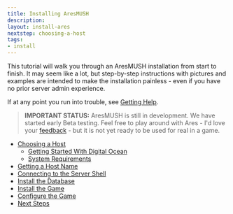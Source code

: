 ```yaml
---
title: Installing AresMUSH
description:
layout: install-ares
nextstep: choosing-a-host
tags: 
- install
---
```


This tutorial will walk you through an AresMUSH installation from start to finish. It may seem like a lot, but step-by-step instructions with pictures and examples are intended to make the installation painless - even if you have no prior server admin experience.

If at any point you run into trouble, see [Getting Help](/feedback).

> **IMPORTANT STATUS:**  AresMUSH is still in development.  We have started early Beta testing.  Feel free to play around with Ares - I'd love your [feedback](/feedback) - but it is not yet ready to be used for real in a game.


* [Choosing a Host](/install-ares/choosing-a-host)
    * [Getting Started With Digital Ocean](/install-ares/digital-ocean)
    * [System Requirements](/install-ares/system-requirements)
* [Getting a Host Name](/install-ares/getting-a-hostname)
* [Connecting to the Server Shell](/install-ares/server-shell)
* [Install the Database](/install-ares/install-db)
* [Install the Game](/install-ares/install-game)
* [Configure the Game](/install-ares/basic-config)
* [Next Steps](/install-ares/next-steps)
